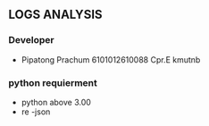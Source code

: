 ## LOGS ANALYSIS

### Developer 
- Pipatong Prachum 6101012610088 Cpr.E kmutnb
### python requierment 
- python above 3.00 
- re 
-json
    
    
